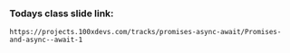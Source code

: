 ### Todays class slide link:

```link
https://projects.100xdevs.com/tracks/promises-async-await/Promises-and-async--await-1
```
